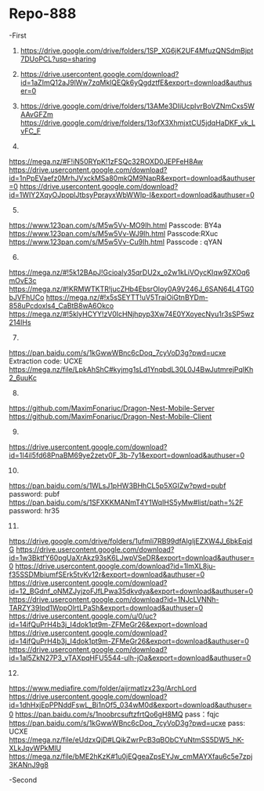 # Repo-888
-First
1. https://drive.google.com/drive/folders/1SP_XG6jK2UF4MfuzQNSdmBjpt7DUoPCL?usp=sharing

2. https://drive.usercontent.google.com/download?id=1aZImQ12aJ9lWw7zqMklQEQk6yQgdztfE&export=download&authuser=0

3. https://drive.google.com/drive/folders/13AMe3DIiUcpIvrBoVZNmCxs5WAAvGFZm
https://drive.google.com/drive/folders/13ofX3XhmjxtCU5jdqHaDKF_vk_LvFC_F

4.
https://mega.nz/#F!iN50RYpK!1zFSQc32ROXD0JEPFeH8Aw
https://drive.usercontent.google.com/download?id=1nPpEVaefz0MrhJVxckMSa80mkQM9NapR&export=download&authuser=0
https://drive.usercontent.google.com/download?id=1WIY2XqyOJpoplJtbsyPprayxWbWWIp-I&export=download&authuser=0

5.
https://www.123pan.com/s/M5w5Vv-MO9Ih.html 
Passcode: BY4a
https://www.123pan.com/s/M5w5Vv-WJ9Ih.html
Passcode:RXuc
https://www.123pan.com/s/M5w5Vv-Cu9Ih.html 
Passcode : qYAN

6.
https://mega.nz/#!5k12BApJ!Gcioaly35qrDU2x_o2w1kLiVOycKIqw9ZXOq6mOvE3c
https://mega.nz/#!KRMWTKTR!jucZHb4EbsrOloy0A9V246J_6SAN64L4TG0bJVFhUCo
https://mega.nz/#!x5sSEYTT!uV5TraiOiGtnBYDm-858uPcdoxls4_CaBtB8wA6Okco
https://mega.nz/#!5klyHCYY!zV0IcHNjhpyp3Xw74E0YXoyecNyu1r3sSP5wz214IHs

7.
https://pan.baidu.com/s/1kGwwWBnc6cDoq_7cyVoD3g?pwd=ucxe 
Extraction code: UCXE
https://mega.nz/file/LpkAhShC#kyjmg1sLd1YnqbdL30L0J4BwJutmrejPqIKh2_6uuKc

8.
https://github.com/MaximFonariuc/Dragon-Nest-Mobile-Server
https://github.com/MaximFonariuc/Dragon-Nest-Mobile-Client



9.
https://drive.usercontent.google.com/download?id=1I4iI5fd68PnaBM69ye2zetv0F_3b-7y1&export=download&authuser=0

10.
https://pan.baidu.com/s/1WLsJ1pHW3BHhCL5p5XGIZw?pwd=pubf
password: pubf
https://pan.baidu.com/s/1SFXKKMANmT4Y1WqIHS5yMw#list/path=%2F
password: hr35

11.
https://drive.google.com/drive/folders/1ufmli7RB99dfAlgIjEZXW4J_6bkEqidG
https://drive.usercontent.google.com/download?id=1w3BktfY60pgUaXrAkz93sK6LJwpVSeDR&export=download&authuser=0
https://drive.usercontent.google.com/download?id=1lmXL8ju-f35SSDMbiumfSErk5tvKv12r&export=download&authuser=0
https://drive.usercontent.google.com/download?id=12_BGdnf_oNMZJyjzoFJfLPwa35dkvdya&export=download&authuser=0
https://drive.usercontent.google.com/download?id=1NJcLVNNh-TARZY39Ipd1WppOlrtLPaSh&export=download&authuser=0
https://drive.usercontent.google.com/u/0/uc?id=14ifQuPrH4b3j_I4dok1pt9m-ZFMeGr26&export=download
https://drive.usercontent.google.com/download?id=14ifQuPrH4b3j_I4dok1pt9m-ZFMeGr26&export=download&authuser=0
https://drive.usercontent.google.com/download?id=1aI5ZkN27P3_vTAXpqHFU5544-ulh-jOa&export=download&authuser=0

12.
https://www.mediafire.com/folder/aijrmatlzx23g/ArchLord
https://drive.usercontent.google.com/download?id=1dhHxjEpPPNddFswL_Bi1nOf5_034wM0d&export=download&authuser=0
https://pan.baidu.com/s/1noobrcsuftzfrtQo6gH8MQ 
pass：fqjc
https://pan.baidu.com/s/1kGwwWBnc6cDoq_7cyVoD3g?pwd=ucxe
pass: UCXE
https://mega.nz/file/eUdzxQjD#LQikZwrPcB3qBObCYuNtmSS5DW5_hK-XLkJqvWPkMlU
https://mega.nz/file/bME2hKzK#1u0jEQgeaZpsEYJw_cmMAYXfau6c5e7zpj3KANnJ9g8

-Second


